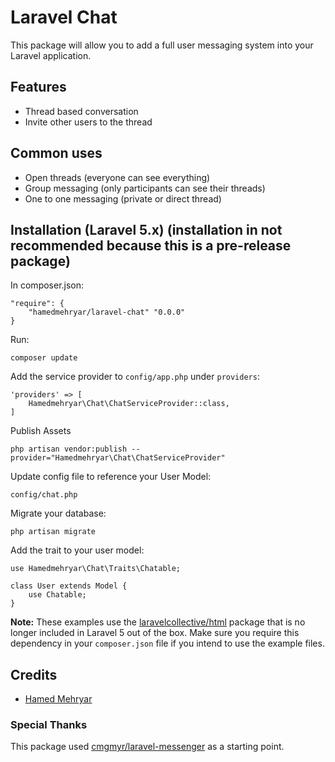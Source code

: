 # Laravel Chat
This package will allow you to add a full user messaging system into your Laravel application.


## Features
* Thread based conversation
* Invite other users to the thread

## Common uses
* Open threads (everyone can see everything)
* Group messaging (only participants can see their threads)
* One to one messaging (private or direct thread)


## Installation (Laravel 5.x) (installation in not recommended because this is a pre-release package)
In composer.json:

    "require": {
        "hamedmehryar/laravel-chat" "0.0.0"
    }

Run:

    composer update

Add the service provider to `config/app.php` under `providers`:

    'providers' => [
        Hamedmehryar\Chat\ChatServiceProvider::class,
    ]

Publish Assets

	php artisan vendor:publish --provider="Hamedmehryar\Chat\ChatServiceProvider"
	
Update config file to reference your User Model:

	config/chat.php

Migrate your database:

    php artisan migrate

Add the trait to your user model:

    use Hamedmehryar\Chat\Traits\Chatable;
    
    class User extends Model {
    	use Chatable;
    }


__Note:__ These examples use the [laravelcollective/html](http://laravelcollective.com/docs/5.0/html) package that is no longer included in Laravel 5 out of the box. Make sure you require this dependency in your `composer.json` file if you intend to use the example files.


## Credits

- [Hamed Mehryar](https://github.com/hamedmehryar)

### Special Thanks
This package used [cmgmyr/laravel-messenger](https://github.com/cmgmyr/laravel-messenger) as a starting point.

